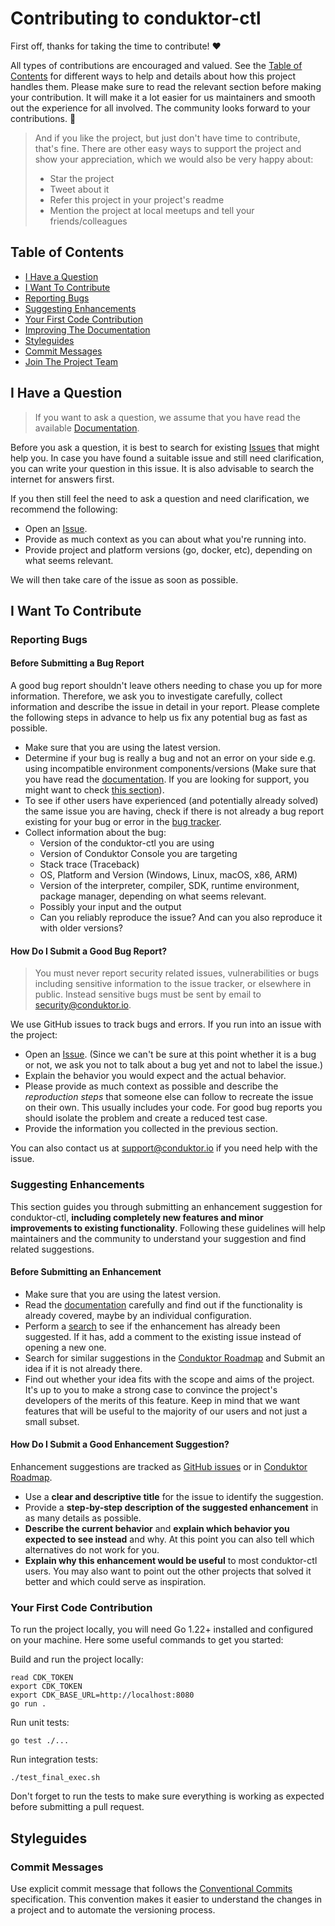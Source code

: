 <!-- omit in toc -->
# Contributing to conduktor-ctl

First off, thanks for taking the time to contribute! ❤️

All types of contributions are encouraged and valued. See the [Table of Contents](#table-of-contents) for different ways to help and details about how this project handles them. Please make sure to read the relevant section before making your contribution. It will make it a lot easier for us maintainers and smooth out the experience for all involved. The community looks forward to your contributions. 🎉

> And if you like the project, but just don't have time to contribute, that's fine. There are other easy ways to support the project and show your appreciation, which we would also be very happy about:
> - Star the project
> - Tweet about it
> - Refer this project in your project's readme
> - Mention the project at local meetups and tell your friends/colleagues

<!-- omit in toc -->
## Table of Contents

- [I Have a Question](#i-have-a-question)
- [I Want To Contribute](#i-want-to-contribute)
- [Reporting Bugs](#reporting-bugs)
- [Suggesting Enhancements](#suggesting-enhancements)
- [Your First Code Contribution](#your-first-code-contribution)
- [Improving The Documentation](#improving-the-documentation)
- [Styleguides](#styleguides)
- [Commit Messages](#commit-messages)
- [Join The Project Team](#join-the-project-team)



## I Have a Question

> If you want to ask a question, we assume that you have read the available [Documentation](https://docs.conduktor.io/).

Before you ask a question, it is best to search for existing [Issues](https://github.com/conduktor/ctl/issues) that might help you. In case you have found a suitable issue and still need clarification, you can write your question in this issue. It is also advisable to search the internet for answers first.

If you then still feel the need to ask a question and need clarification, we recommend the following:

- Open an [Issue](https://github.com/conduktor/ctl/issues/new).
- Provide as much context as you can about what you're running into.
- Provide project and platform versions (go, docker, etc), depending on what seems relevant.

We will then take care of the issue as soon as possible.

## I Want To Contribute

### Reporting Bugs

<!-- omit in toc -->
#### Before Submitting a Bug Report

A good bug report shouldn't leave others needing to chase you up for more information. Therefore, we ask you to investigate carefully, collect information and describe the issue in detail in your report. Please complete the following steps in advance to help us fix any potential bug as fast as possible.

- Make sure that you are using the latest version.
- Determine if your bug is really a bug and not an error on your side e.g. using incompatible environment components/versions (Make sure that you have read the [documentation](https://docs.conduktor.io/). If you are looking for support, you might want to check [this section](#i-have-a-question)).
- To see if other users have experienced (and potentially already solved) the same issue you are having, check if there is not already a bug report existing for your bug or error in the [bug tracker](https://github.com/conduktor/ctlissues?q=label%3Abug).
- Collect information about the bug:
  - Version of the conduktor-ctl you are using
  - Version of Conduktor Console you are targeting
  - Stack trace (Traceback)
  - OS, Platform and Version (Windows, Linux, macOS, x86, ARM)
  - Version of the interpreter, compiler, SDK, runtime environment, package manager, depending on what seems relevant.
  - Possibly your input and the output
  - Can you reliably reproduce the issue? And can you also reproduce it with older versions?

<!-- omit in toc -->
#### How Do I Submit a Good Bug Report?

> You must never report security related issues, vulnerabilities or bugs including sensitive information to the issue tracker, or elsewhere in public. Instead sensitive bugs must be sent by email to [security@conduktor.io]().

We use GitHub issues to track bugs and errors. If you run into an issue with the project:

- Open an [Issue](https://github.com/conduktor/ctl/issues/new). (Since we can't be sure at this point whether it is a bug or not, we ask you not to talk about a bug yet and not to label the issue.)
- Explain the behavior you would expect and the actual behavior.
- Please provide as much context as possible and describe the *reproduction steps* that someone else can follow to recreate the issue on their own. This usually includes your code. For good bug reports you should isolate the problem and create a reduced test case.
- Provide the information you collected in the previous section.

You can also contact us at [support@conduktor.io]() if you need help with the issue.


### Suggesting Enhancements

This section guides you through submitting an enhancement suggestion for conduktor-ctl, **including completely new features and minor improvements to existing functionality**. Following these guidelines will help maintainers and the community to understand your suggestion and find related suggestions.

<!-- omit in toc -->
#### Before Submitting an Enhancement

- Make sure that you are using the latest version.
- Read the [documentation](https://docs.conduktor.io/) carefully and find out if the functionality is already covered, maybe by an individual configuration.
- Perform a [search](https://github.com/conduktor/ctl/issues) to see if the enhancement has already been suggested. If it has, add a comment to the existing issue instead of opening a new one.
- Search for similar suggestions in the [Conduktor Roadmap](https://product.conduktor.help/) and Submit an idea if it is not already there. 
- Find out whether your idea fits with the scope and aims of the project. It's up to you to make a strong case to convince the project's developers of the merits of this feature. Keep in mind that we want features that will be useful to the majority of our users and not just a small subset. 

<!-- omit in toc -->
#### How Do I Submit a Good Enhancement Suggestion?

Enhancement suggestions are tracked as [GitHub issues](https://github.com/conduktor/ctl/issues) or in [Conduktor Roadmap](https://product.conduktor.help/).

- Use a **clear and descriptive title** for the issue to identify the suggestion.
- Provide a **step-by-step description of the suggested enhancement** in as many details as possible.
- **Describe the current behavior** and **explain which behavior you expected to see instead** and why. At this point you can also tell which alternatives do not work for you.
- **Explain why this enhancement would be useful** to most conduktor-ctl users. You may also want to point out the other projects that solved it better and which could serve as inspiration.

### Your First Code Contribution

To run the project locally, you will need Go 1.22+ installed and configured on your machine.
Here some useful commands to get you started:

Build and run the project locally:
```
read CDK_TOKEN
export CDK_TOKEN
export CDK_BASE_URL=http://localhost:8080
go run . 
```

Run unit tests:
```
go test ./...
```

Run integration tests:
```
./test_final_exec.sh
```

Don't forget to run the tests to make sure everything is working as expected before submitting a pull request.

## Styleguides
### Commit Messages
Use explicit commit message that follows the [Conventional Commits](https://www.conventionalcommits.org/en/v1.0.0/) specification. This convention makes it easier to understand the changes in a project and to automate the versioning process.


<!-- omit in toc -->

